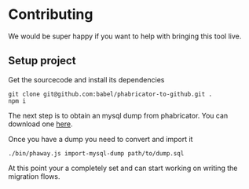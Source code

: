 # Contributing

We would be super happy if you want to help with bringing this
tool live.

## Setup project

Get the sourcecode and install its dependencies

```
git clone git@github.com:babel/phabricator-to-github.git .
npm i
```

The next step is to obtain an mysql dump from phabricator. You can
download one [here](https://drive.google.com/open?id=0B9zghAL0eXPVV2d4ZVAteU8xZUk).

Once you have a dump you need to convert and import it

```
./bin/phaway.js import-mysql-dump path/to/dump.sql
```

At this point your a completely set and can start working on writing the migration flows.
